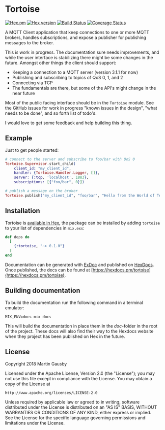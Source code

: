 # Tortoise

[![Hex.pm](https://img.shields.io/hexpm/l/tortoise.svg "Apache 2.0 Licensed")](https://github.com/gausby/tortoise/blob/master/LICENSE)
[![Hex version](https://img.shields.io/hexpm/v/tortoise.svg "Hex version")](https://hex.pm/packages/tortoise)
[![Build Status](https://travis-ci.org/gausby/tortoise.svg)](https://travis-ci.org/gausby/tortoise)
[![Coverage Status](https://coveralls.io/repos/github/gausby/tortoise/badge.svg?branch=master)](https://coveralls.io/github/gausby/tortoise?branch=master)

A MQTT Client application that keep connections to one or more MQTT
brokers, handles subscriptions, and expose a publisher for publishing
messages to the broker.

This is work in progress. The documentation sure needs improvements,
and while the user interface is stabilizing there might be some
changes in the future. Amongst other things the client should support:

  - Keeping a connection to a MQTT server (version 3.1.1 for now)
  - Publishing and subscribing to topics of QoS 0, 1, and 2
  - Connecting via TCP
  - The fundamentals are there, but some of the API's might change in
    the near future

Most of the public facing interface should be in the `Tortoise`
module. See the GitHub issues for work in progress "known issues in
the design", "what needs to be done", and so forth list of todo's.

I would love to get some feedback and help building this thing.


## Example

Just to get people started:

``` elixir
# connect to the server and subscribe to foo/bar with QoS 0
Tortoise.Supervisor.start_child(
    client_id: "my_client_id",
    handler: {Tortoise.Handler.Logger, []},
    server: {:tcp, 'localhost', 1883},
    subscriptions: [{"foo/bar", 0}])

# publish a message on the broker
Tortoise.publish("my_client_id", "foo/bar", "Hello from the World of Tomorrow !", qos: 0)
```

## Installation

Tortoise is [available in Hex](https://hex.pm/docs/publish), the
package can be installed by adding `tortoise` to your list of
dependencies in `mix.exs`:

```elixir
def deps do
  [
    {:tortoise, "~> 0.1.0"}
  ]
end
```

Documentation can be generated with [ExDoc](https://github.com/elixir-lang/ex_doc)
and published on [HexDocs](https://hexdocs.pm). Once published, the docs can
be found at [https://hexdocs.pm/tortoise](https://hexdocs.pm/tortoise).

## Building documentation

To build the documentation run the following command in a terminal emulator:

``` shell
MIX_ENV=docs mix docs
```

This will build the documentation in place them in the *doc*-folder in
the root of the project. These docs will also find their way to the
Hexdocs website when they project has been published on Hex in the
future.

## License

Copyright 2018 Martin Gausby

Licensed under the Apache License, Version 2.0 (the "License");
you may not use this file except in compliance with the License.
You may obtain a copy of the License at

    http://www.apache.org/licenses/LICENSE-2.0

Unless required by applicable law or agreed to in writing, software
distributed under the License is distributed on an "AS IS" BASIS,
WITHOUT WARRANTIES OR CONDITIONS OF ANY KIND, either express or implied.
See the License for the specific language governing permissions and
limitations under the License.
